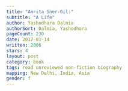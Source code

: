 ```yaml
---
title: "Amrita Sher-Gil:"
subtitle: "A Life"
author: Yashodhara Dalmia
authorSort: Dalmia, Yashodhara
pageCount: 230
date: 2017-01-14
written: 2006
stars: 4
layout: post
category: book
tags: read unreviewed non-fiction biography
mapping: New Delhi, India, Asia
gender: f
---
```

